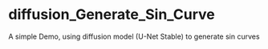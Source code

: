 # diffusion_Generate_Sin_Curve
A simple Demo, using diffusion model (U-Net Stable) to generate sin curves
